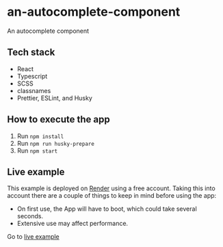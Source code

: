 # an-autocomplete-component

An autocomplete component

## Tech stack

- React
- Typescript
- SCSS
- classnames
- Prettier, ESLint, and Husky

## How to execute the app

1. Run `npm install`
2. Run `npm run husky-prepare`
3. Run `npm start`

## Live example

This example is deployed on [Render](https://render.com/) using a free account. Taking this into account there are a couple of things to keep in mind before using the app:

- On first use, the App will have to boot, which could take several seconds.
- Extensive use may affect performance.

Go to [live example](https://an-autocomplete-component.onrender.com/)

